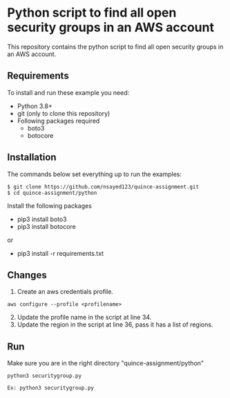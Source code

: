 # Python script to find all open security groups in an AWS account

This repository contains the python script to find all open security groups in an AWS account.

## Requirements

To install and run these example you need:
- Python 3.8+
- git (only to clone this repository)
- Following packages required
    - boto3
    - botocore

## Installation

The commands below set everything up to run the examples:
```
$ git clone https://github.com/nsayed123/quince-assignment.git
$ cd quince-assignment/python
```

Install the following packages

- pip3 install boto3
- pip3 install botocore

or

- pip3 install -r requirements.txt

## Changes

1. Create an aws credentials profile.
```
aws configure --profile <profilename>
```
2. Update the profile name in the script at line 34.
3. Update the region in the script at line 36, pass it has a list of regions.

## Run

Make sure you are in the right directory "quince-assignment/python"
```
python3 securitygroup.py

Ex: python3 securitygroup.py
```





